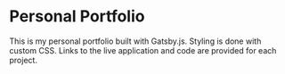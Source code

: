 # Personal Portfolio

This is my personal portfolio built with Gatsby.js. Styling is done with custom CSS. Links to the live application and code are provided for each project.
